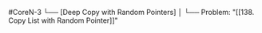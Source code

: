 #CoreN-3
└── [Deep Copy with Random Pointers]
    │
    └── Problem: "[[138. Copy List with Random Pointer]]"